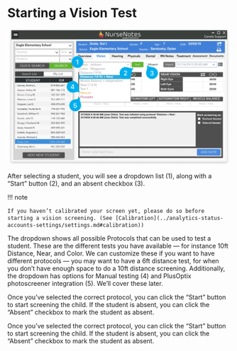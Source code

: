 # Starting a Vision Test

![Starting a vision test](../media/nn-starting-vision-test.png)

After selecting a student, you will see a dropdown list (1), along with a “Start” button (2), and an absent checkbox (3).


!!! note

    If you haven’t calibrated your screen yet, please do so before starting a vision screening. (See [Calibration](../analytics-status-accounts-settings/settings.md#calibration))

The dropdown shows all possible Protocols that can be used to test a student. These are the different tests you have available — for instance 10ft Distance, Near, and Color.  We can customize these if you want to have different protocols — you may want to have a 6ft distance test, for when you don’t have enough space to do a 10ft distance screening. Additionally, the dropdown has options for Manual testing (4) and PlusOptix photoscreener integration (5). We’ll cover these later.

Once you’ve selected the correct protocol, you can click the “Start” button to start screening the child. If the student is absent, you can click the “Absent” checkbox to mark the student as absent.

Once you’ve selected the correct protocol, you can click the “Start” button to start screening the child. If the student is absent, you can click the “Absent” checkbox to mark the student as absent.

